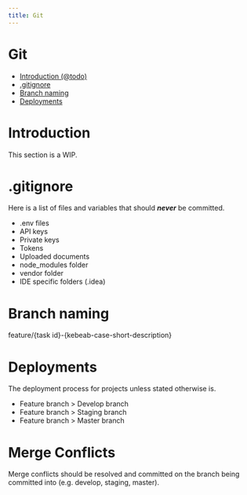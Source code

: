```yaml
---
title: Git
---
```

# Git

- [Introduction (@todo)](#introduction)
- [.gitignore](#gitignore)
- [Branch naming](#branch-naming)
- [Deployments](#deployments)

<a name="introduction"></a>
# Introduction
This section is a WIP.

<a name="gitignore"></a>
# .gitignore
Here is a list of files and variables that should ***never*** be committed.
- .env files
- API keys
- Private keys
- Tokens
- Uploaded documents
- node_modules folder
- vendor folder
- IDE specific folders (.idea)

<a name="branchnaming"></a>
# Branch naming
feature/{task id}-{kebeab-case-short-description}

<a name="deployments"></a>
# Deployments
The deployment process for projects unless stated otherwise is.
- Feature branch > Develop branch
- Feature branch > Staging branch
- Feature branch > Master branch

<a name="merge-conflicts"></a>
# Merge Conflicts
Merge conflicts should be resolved and committed on the branch being committed into (e.g. develop, staging, master).